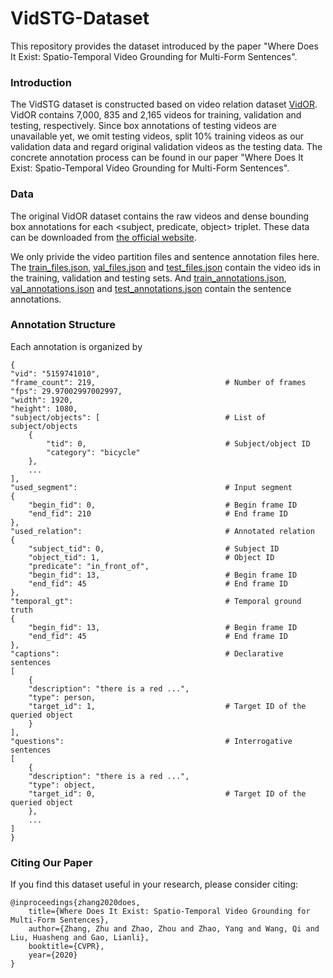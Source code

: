 # VidSTG-Dataset
This repository provides the dataset introduced by the paper "Where Does It Exist: Spatio-Temporal Video Grounding for Multi-Form Sentences".


### Introduction
The VidSTG dataset is constructed based on video relation dataset [VidOR](https://xdshang.github.io/docs/vidor.html). VidOR contains 7,000, 835 and 2,165 videos for training, validation and testing, respectively. Since box annotations of testing videos are unavailable yet, we omit testing videos, split 10\% training videos as our validation data and regard original validation videos as the testing data. The concrete annotation process can be found in our paper "Where Does It Exist: Spatio-Temporal Video Grounding for Multi-Form Sentences".

### Data 
The original VidOR dataset contains the raw videos and dense bounding box annotations for each <subject, predicate, object> triplet. These data can be downloaded from [the official website](https://xdshang.github.io/docs/vidor.html).

We only privide the video partition files and sentence annotation files here. The [train_files.json](https://github.com/Guaranteer/VidSTG-Dataset/blob/master/annotations/train_files.json), [val_files.json](https://github.com/Guaranteer/VidSTG-Dataset/blob/master/annotations/val_files.json) and [test_files.json](https://github.com/Guaranteer/VidSTG-Dataset/blob/master/annotations/test_files.json) contain the video ids in the training, validation and testing sets. And [train_annotations.json](https://github.com/Guaranteer/VidSTG-Dataset/blob/master/annotations/train_annotations.json), [val_annotations.json](https://github.com/Guaranteer/VidSTG-Dataset/blob/master/annotations/val_annotations.json) and [test_annotations.json](https://github.com/Guaranteer/VidSTG-Dataset/blob/master/annotations/test_annotations.json) contain the sentence annotations.

### Annotation Structure
Each annotation is organized by

    {
    "vid": "5159741010",
    "frame_count": 219,                             # Number of frames
    "fps": 29.97002997002997, 
    "width": 1920, 
    "height": 1080, 
    "subject/objects": [                            # List of subject/objects
        {
            "tid": 0,                               # Subject/object ID
            "category": "bicycle"
        }, 
        ...
    ], 
    "used_segment":                                 # Input segment 
    {
        "begin_fid": 0,                             # Begin frame ID
        "end_fid": 210                              # End frame ID
    }, 
    "used_relation":                                # Annotated relation
    {
        "subject_tid": 0,                           # Subject ID
        "object_tid": 1,                            # Object ID 
        "predicate": "in_front_of", 
        "begin_fid": 13,                            # Begin frame ID
        "end_fid": 45                               # End frame ID
    }, 
    "temporal_gt":                                  # Temporal ground truth
    {
        "begin_fid": 13,                            # Begin frame ID
        "end_fid": 45                               # End frame ID
    }, 
    "captions":                                     # Declarative sentences
    [
        {
        "description": "there is a red ...",        
        "type": person,                              
        "target_id": 1,                             # Target ID of the queried object
        }
    ],
    "questions":                                    # Interrogative sentences
    [
        {
        "description": "there is a red ...",        
        "type": object,                              
        "target_id": 0,                             # Target ID of the queried object
        }, 
        ...
    ]
    }


### Citing Our Paper

If you find this dataset useful in your research, please consider citing:

    @inproceedings{zhang2020does,
        title={Where Does It Exist: Spatio-Temporal Video Grounding for Multi-Form Sentences},
        author={Zhang, Zhu and Zhao, Zhou and Zhao, Yang and Wang, Qi and Liu, Huasheng and Gao, Lianli},
        booktitle={CVPR},
        year={2020}
    }



